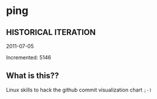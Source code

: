 # ping

## HISTORICAL ITERATION
2011-07-05

Incremented: 5146

## What is this?? 
Linux skills to hack the github commit visualization chart `;-)`
